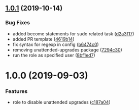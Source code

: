 ## [1.0.1](https://github.com/mongodb-ansible-roles/ansible-role-unattended-upgrades/compare/v1.0.0...v1.0.1) (2019-10-14)


### Bug Fixes

* added become statements for sudo related task ([d2a3f17](https://github.com/mongodb-ansible-roles/ansible-role-unattended-upgrades/commit/d2a3f173934e4e4632fdae0d8061b9205f5b3022))
* added PR template ([4619b14](https://github.com/mongodb-ansible-roles/ansible-role-unattended-upgrades/commit/4619b14b761f7060b9b9eabb08229cda9f1a2086))
* fix syntax for regexp in config ([b6474c0](https://github.com/mongodb-ansible-roles/ansible-role-unattended-upgrades/commit/b6474c033ccce6a3d8d1b529f6f3667a7af57139))
* removing unattended-upgrades package ([7294c30](https://github.com/mongodb-ansible-roles/ansible-role-unattended-upgrades/commit/7294c30000ea073447f2454f4c6c7f74d2489cdb))
* run the role as specified user ([8bf1ed7](https://github.com/mongodb-ansible-roles/ansible-role-unattended-upgrades/commit/8bf1ed7ebfd611a0144d6d04e4f9379fa12a67ec))

# 1.0.0 (2019-09-03)


### Features

* role to disable unattended upgrades ([c187a04](https://github.com/mongodb-ansible-roles/ansible-role-unattended-upgrades/commit/c187a04))
